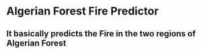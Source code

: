 ﻿# Algerian Forest Fire Predictor

## It basically predicts the Fire in the two regions of Algerian Forest


